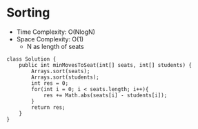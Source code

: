 # Sorting
* Time Complexity: O(NlogN)
* Space Complexity: O(1)
	* N as length of seats
```
class Solution {
    public int minMovesToSeat(int[] seats, int[] students) {
        Arrays.sort(seats);
        Arrays.sort(students);
        int res = 0;
        for(int i = 0; i < seats.length; i++){
            res += Math.abs(seats[i] - students[i]);
        }
        return res;
    }
}
```